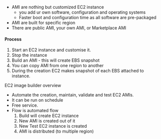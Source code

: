 
- AMI are nothing but customized EC2 instance
  - you add ur own software, configuration and operating systems
  - Faster boot and configuration time as all software are pre-packaged
- AMI are built for specific region
- There are public AMI, your own AMI, or Marketplace AMI


#### Process

1. Start an EC2 instance and customise it.
2. Stop the instance
3. Build an AMI - this will create EBS snapshot
4. You can copy AMI from one region to another
5. During the creation EC2 makes snapshot of each EBS attached to instance.


EC2 image builder overview
- Automate the creation, maintain, validate and test EC2 AMIs.
- It can be run on schedule
- Free service.
- Flow is automated flow
  1. Build will create EC2 instance
  2. New AMI is created out of it
  3. New Test EC2 instance is created
  4. AMI is distributed (to multiple region)